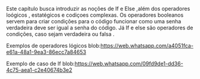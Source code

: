 Este capítulo busca introduzir as noções de If e Else ,além dos operadores loógicos , estatégicos e codiçoes complexas. 
Os operadores booleanos servem para criar condições para o código funcionar como uma senha verdadeira deve ser igual a senha do código.
Já If e else são operadores de condições, caso sejam verdadeira ou falsa .


Exemplos de operadores lógicos 
blob:https://web.whatsapp.com/a4051fca-e61a-48a1-9ea3-86ecc7a84653


Exemplo de caso de If 
blob:https://web.whatsapp.com/09fd9de1-dd36-4c75-aea1-c2e40674b3e2

